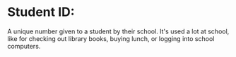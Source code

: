 # Student ID: 
A unique number given to a student by their school. It's used a lot at school, like for checking out library books, buying lunch, or logging into school computers.